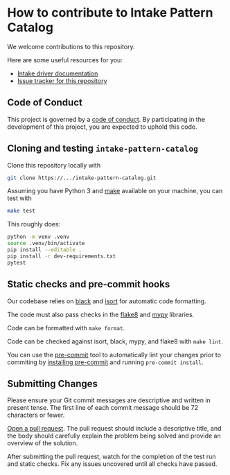 # How to contribute to Intake Pattern Catalog

We welcome contributions to this repository.

Here are some useful resources for you:

* [Intake driver
  documentation](https://intake.readthedocs.io/en/latest/making-plugins.html)
* [Issue tracker for this
  repository](https://intake.readthedocs.io/en/latest/making-plugins.html)

## Code of Conduct

This project is governed by a [code of conduct](CODE_OF_CONDUCT.md). By participating in the development of
this project, you are expected to uphold this code.

## Cloning and testing `intake-pattern-catalog`

Clone this repository locally with

```bash
git clone https://.../intake-pattern-catalog.git
```

Assuming you have Python 3 and [make](https://www.gnu.org/software/make/) available on
your machine, you can test with

```bash
make test
```

This roughly does:

```bash
python -m venv .venv
source .venv/bin/activate
pip install --editable .
pip install -r dev-requirements.txt
pytest
```

## Static checks and pre-commit hooks

Our codebase relies on [black](https://black.readthedocs.io/) and
[isort](https://pycqa.github.io/isort/) for automatic code formatting.

The code must also pass checks in the [flake8](https://flake8.pycqa.org/) and
[mypy](https://mypy.readthedocs.io/) libraries.

Code can be formatted with `make format`.

Code can be checked against isort, black, mypy, and flake8 with `make lint`.

You can use the [pre-commit](https://pre-commit.com/) tool to automatically lint your
changes prior to commiting by [installing pre-commit](https://pre-commit.com/#install)
and running `pre-commit install`.

## Submitting Changes

Please ensure your Git commit messages are descriptive and written in present tense. The
first line of each commit message should be 72 characters or fewer.

[Open a pull request](). The pull request should include a descriptive title,
and the body should carefully explain the problem being solved and provide an overview
of the solution.

After submitting the pull request, watch for the completion of the test run
and static checks. Fix any issues uncovered until all checks have passed.